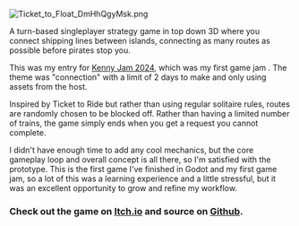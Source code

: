 ![Ticket_to_Float_DmHhQgyMsk.png]({{site.baseurl}}/images/Ticket_to_Float_DmHhQgyMsk.png)

A turn-based singleplayer strategy game in top down 3D where you connect shipping lines between islands, connecting as many routes as possible before pirates stop you.

This was my entry for [Kenny Jam 2024](https://itch.io/jam/kenney-jam-2024), which was my first game jam . The theme was "connection" with a limit of 2 days to make and only using assets from the host.

Inspired by Ticket to Ride but rather than using regular solitaire rules, routes are randomly chosen to be blocked off. Rather than having a limited number of trains, the game simply ends when you get a request you cannot complete.

I didn't have enough time to add any cool mechanics, but the core gameplay loop and overall concept is all there, so I'm satisfied with the prototype. This is the first game I've finished in Godot and my first game jam, so a lot of this was a learning experience and a little stressful, but it was an excellent opportunity to grow and refine my workflow.

### Check out the game on [Itch.io](https://alleine.itch.io/ticket-to-float) and source on [Github](https://github.com/asantmier/Ticket-to-Float).
